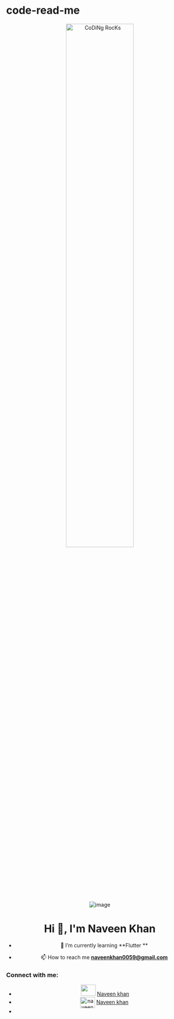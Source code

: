 # code-read-me<div align="center" width="50">
  
<div align="center">

 <img src="https://github.com/SP-XD/SP-XD/blob/main/images/dev-working_rounded.gif?raw=true" href="https://github.com/sp-xd" alt="CoDiNg RocKs"  width="60%"/><br> 
    

  
<div align="center">


![image](https://user-images.githubusercontent.com/125086326/218217119-602e525a-3b97-46f7-a75c-bb64b769f63e.png)



<h1 align="center">Hi 👋, I'm Naveen Khan</h1>


- 🌱 I’m currently learning **Flutter **

- 📫 How to reach me **naveenkhan0059@gmail.com**



<h3 align="left">Connect with me:</h3>
<p align="center">

<ul>
<li>
<img align="center" />
<img src="https://raw.githubusercontent.com/rahuldkjain/github-profile-readme-generator/master/src/images/icons/Social/linked-in-alt.svg"  altr="https://www.linkedin.com/in/naveen-khan-417103258" height="30" width="40" />
<a href="https://linkedin.com/in/https://www.linkedin.com/in/naveen-khan-417103258">Naveen khan </a>
</li>  
<li>
<img align="center" src="https://raw.githubusercontent.com/rahuldkjain/github-profile-readme-generator/master/src/images/icons/Social/facebook.svg" alt="naveen khan" height="30" width="40" />
<a href="https://fb.com/naveen khan">Naveen khan</a>

<div align="center" width="50">
<li>  

</ul>
 

